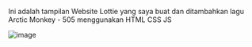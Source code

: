 Ini adalah tampilan Website Lottie yang saya buat dan ditambahkan lagu Arctic Monkey - 505 menggunakan HTML CSS JS

![image](https://github.com/user-attachments/assets/c1128a5a-08eb-4390-b25b-24e4566dab5a)

